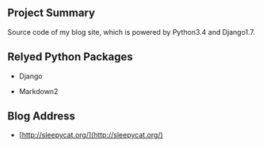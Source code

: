 

Project Summary
----------------------------

Source code of my blog site, which is powered by Python3.4 and Django1.7.




Relyed Python Packages
----------------------------

+ Django

+ Markdown2




Blog Address
----------------------------

+ [http://sleepycat.org/](http://sleepycat.org/)




